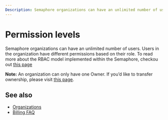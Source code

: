 ```yaml
---
Description: Semaphore organizations can have an unlimited number of users. Users in the organization have different permissions based on their role.
---
```


# Permission levels

Semaphore organizations can have an unlimited number of users. Users in the organization
have different permissions based on their role. To read more about the RBAC model implemented within the Semaphore, checkou out [this page](https://docs.semaphoreci.com/security/rbac-authorization/)

**Note:** An organization can only have one Owner. If you’d like to transfer ownership, please visit [this page](https://docs.semaphoreci.com/account-management/organizations/#transferring-ownership-of-an-organization).

## See also

- [Organizations](https://docs.semaphoreci.com/account-management/organizations/)
- [Billing FAQ](https://docs.semaphoreci.com/account-management/billing-faq/)
